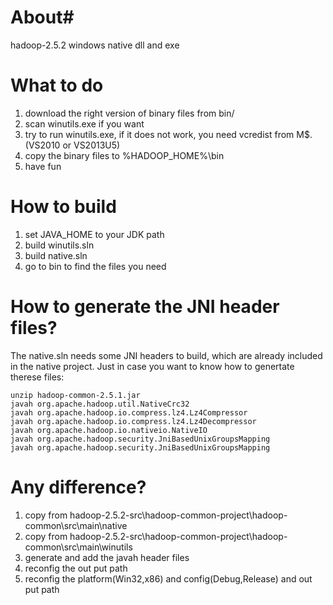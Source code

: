 # About#
hadoop-2.5.2 windows native dll and exe

# What to do #
1. download the right version of binary files from bin/
2. scan winutils.exe if you want
3. try to run winutils.exe, if it does not work, you need vcredist from M$.(VS2010 or VS2013U5)
4. copy the binary files to %HADOOP_HOME%\bin
5. have fun

# How to build #
1. set JAVA_HOME to your JDK path
2. build winutils.sln
3. build native.sln
4. go to bin to find the files you need

# How to generate the JNI header files? #
The native.sln needs some JNI headers to build, which are already included in the native project. Just in case you want to know how to genertate therese files:
	
	unzip hadoop-common-2.5.1.jar
	javah org.apache.hadoop.util.NativeCrc32
	javah org.apache.hadoop.io.compress.lz4.Lz4Compressor
	javah org.apache.hadoop.io.compress.lz4.Lz4Decompressor
	javah org.apache.hadoop.io.nativeio.NativeIO
	javah org.apache.hadoop.security.JniBasedUnixGroupsMapping
	javah org.apache.hadoop.security.JniBasedUnixGroupsMapping

# Any difference? #
1. copy from hadoop-2.5.2-src\hadoop-common-project\hadoop-common\src\main\native
2. copy from hadoop-2.5.2-src\hadoop-common-project\hadoop-common\src\main\winutils
3. generate and add the javah header files
4. reconfig the out put path
5. reconfig the platform(Win32,x86) and config(Debug,Release) and out put path
